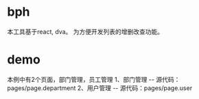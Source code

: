 # bph

本工具基于react, dva。
为方便开发列表的增删改查功能。

# demo
本例中有2个页面，部门管理，员工管理
1、部门管理 -- 源代码：pages/page.department
2、用户管理 -- 源代码：pages/page.user



